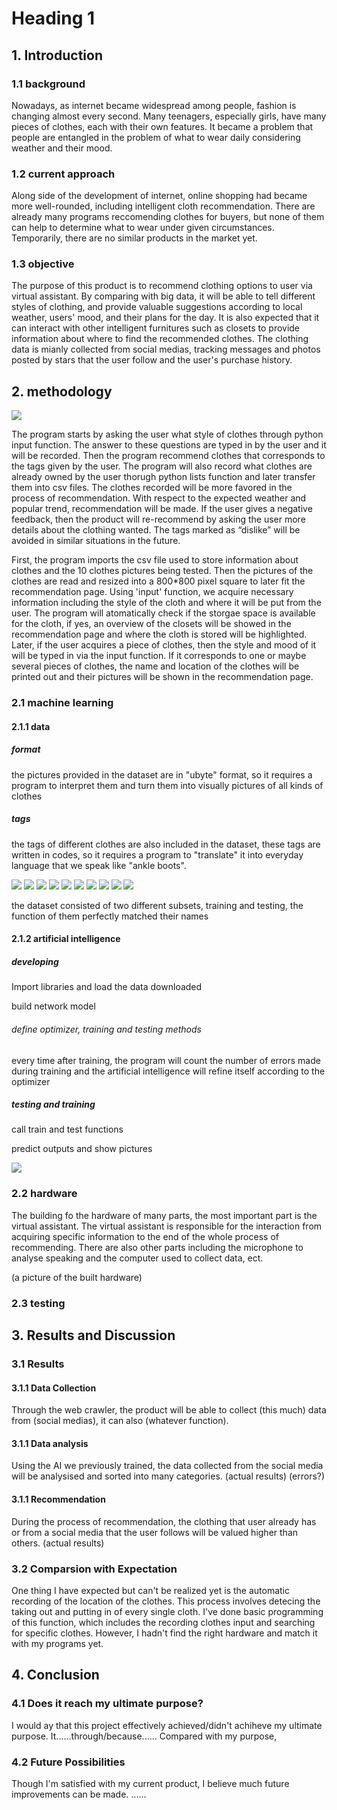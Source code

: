 <h1>Heading  1</h1>
<h2>1. Introduction</h2>
<h3>1.1 background</h3>
<p>Nowadays, as internet became widespread among people, fashion is changing almost every second. 
Many teenagers, especially girls, have many pieces of clothes, each with their own features. It became a problem that people are entangled in the problem of what to wear daily considering weather and their mood.</p>
<h3>1.2 current approach</h3>
<p>Along side of the development of internet, online shopping had became more well-rounded, 
including intelligent cloth recommendation. There are already many programs reccomending clothes for buyers, but none of them can help to determine what to wear under given circumstances. Temporarily, there are no similar products in the market yet.</p>
<h3>1.3 objective </h3>
<p>The purpose of this product is to recommend clothing options to user via virtual assistant. By comparing with big data, it will be able to tell different styles of clothing, and provide valuable suggestions according to local weather, users' mood, and their plans for the day. It is also expected that it can interact with other intelligent furnitures such as closets to provide information about where to find the recommended clothes. The clothing data is mianly collected from social medias, tracking messages and photos posted by stars that the user follow and the user's purchase history.
<h2>2. methodology</h2>

![](https://github.com/Justin-ljk/Justin-ljk.github.io/blob/main/draw.png)
<p>The program starts by asking the user what style of clothes through python input function. The answer to these questions are typed in by the user and it will be recorded. Then the program recommend clothes that corresponds to the tags given by the user. The program will also record what clothes are already owned by the user thorugh python lists function and later transfer them into csv files. The clothes recorded will be more favored in the process of recommendation. With respect to the expected weather and popular trend, recommendation will be made. If the user gives a negative feedback, then the product will re-recommend by asking the user more details about the clothing wanted. The tags marked as “dislike” will be avoided in similar situations in the future.<p>
  
<p>First, the program imports the csv file used to store information about clothes and the 10 clothes pictures being tested. Then the pictures of the clothes are read and resized into a 800*800 pixel square to later fit the recommendation page. Using 'input' function, we acquire necessary information including the style of the cloth and where it will be put from the user. The program will atomatically check if the storgae space is available for the cloth, if yes, an overview of the closets will be showed in the recommendation page and where the cloth is stored will be highlighted. Later, if the user acquires a piece of clothes, then the style and mood of it will be typed in via the input function. If it corresponds to one or maybe several pieces of clothes, the name and location of the clothes will be printed out and their pictures will be shown in the recommendation page.

<h3>2.1 machine learning</h3>
<h4>2.1.1 data</h4>
<h5>format</h5>
<p>the pictures provided in the dataset are in "ubyte" format, so it requires a program to interpret them and turn them into visually pictures of all kinds of clothes
<h5>tags</h5>
<p>the tags of different clothes are also included in the dataset, these tags are written in codes, so it requires a program to "translate" it into everyday language that we speak like "ankle boots".

![](https://github.com/Justin-ljk/Justin-ljk.github.io/blob/main/L001.jpg)
![](https://github.com/Justin-ljk/Justin-ljk.github.io/blob/main/L002.jpg)
![](https://github.com/Justin-ljk/Justin-ljk.github.io/blob/main/L003.jpg)
![](https://github.com/Justin-ljk/Justin-ljk.github.io/blob/main/L004.png)
![](https://github.com/Justin-ljk/Justin-ljk.github.io/blob/main/L005.png)
![](https://github.com/Justin-ljk/Justin-ljk.github.io/blob/main/L006.jpg)
![](https://github.com/Justin-ljk/Justin-ljk.github.io/blob/main/L007.jpg)
![](https://github.com/Justin-ljk/Justin-ljk.github.io/blob/main/L008.jpg)
![](https://github.com/Justin-ljk/Justin-ljk.github.io/blob/main/L009.jpg)
![](https://github.com/Justin-ljk/Justin-ljk.github.io/blob/main/L010.jpg)
<p>the dataset consisted of two different subsets, training and testing, the function of them perfectly matched their names
<h4>2.1.2 artificial intelligence</h4>
<h5>developing</h5>
<p>Import libraries and load the data downloaded
<p>build network model
<h6>define optimizer, training and testing methods</h6>
<p>every time after training, the program will count the number of errors made during training and the artificial intelligence will refine itself according to the optimizer
<h5>testing and training</h5>
<p>call train and test functions
<p>predict outputs and show pictures

  
![](https://github.com/Justin-ljk/Justin-ljk.github.io/blob/main/18DB15C8-5E94-4c07-943A-A5E8C41AABF1.png)

<h3>2.2 hardware</h3>
<p>The building fo the hardware of many parts, the most important part is the virtual assistant. The virtual assistant is responsible for the interaction from acquiring specific information to the end of the whole process of recommending. There are also other parts including the microphone to analyse speaking and the computer used to collect data, ect.<p>
<p>(a picture of the built hardware)<p>
<h3>2.3 testing</h3>

<h2>3. Results and Discussion</h2>
<h3>3.1 Results</h3>
<h4>3.1.1 Data Collection</h4>
<p>Through the web crawler, the product will be able to collect (this much) data from (social medias), it can also (whatever function).
<h4>3.1.1 Data analysis</h4>
<p>Using the AI we previously trained, the data collected from the social media will be analysised and sorted into many categories. (actual results) (errors?)
<h4>3.1.1 Recommendation</h4>
<p>During the process of recommendation, the clothing that user already has or from a social media that the user follows will be valued higher than others. (actual results)
<h3>3.2 Comparsion with Expectation</h3>
<p>One thing I have expected but can't be realized yet is the automatic recording of the location of the clothes. This process involves detecing the taking out and putting in of every single cloth. I've done basic programming of this function, which includes the recording clothes input and searching for specific clothes. However,  I hadn't find the right hardware and match it with my programs yet.

<h2>4. Conclusion</h2>
<h3>4.1 Does it reach my ultimate purpose?</h3>
<p>I would ay that this project effectively achieved/didn't achiheve my ultimate purpose. It......through/because...... Compared with my purpose, 
<h3>4.2 Future Possibilities</h3>
<p>Though I'm satisfied with my current product, I believe much future improvements can be made. ......
